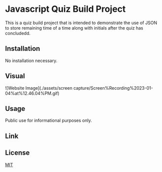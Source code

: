 # Javascript Quiz Build Project

This is a quiz build project that is intended to demonstrate the use of JSON to store remaining time of a time along with initials after the quiz has concludedd.  


## Installation

No installation necessary. 

## Visual

![Website Image](./assets/screen capture/Screen%Recording%2023-01-04%at%12.46.04%PM.gif)


## Usage

Public use for informational purposes only. 

## Link



## License

[MIT](https://choosealicense.com/licenses/mit/)
